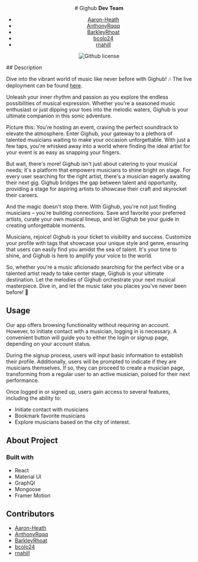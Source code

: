 <div align='center'>
# Gighub
<strong>Dev Team</strong>

* [Aaron-Heath](https://github.com/Aaron-Heath)
* [AnthonyRqqq](https://github.com/AnthonyRqqq)
* [BarkleyRhoat](https://github.com/BarkleyRhoat)
* [bcolo24](https://github.com/bcolo24)
* [rnahill](https://github.com/rnahill)

 ![Github license](https://img.shields.io/badge/license-MIT-yellowgreen.svg)
 </div>
## Description

Dive into the vibrant world of music like never before with Gighub! 🎶
The live deployment can be found [here]().

Unleash your inner rhythm and passion as you explore the endless possibilities of musical expression. Whether you're a seasoned music enthusiast or just dipping your toes into the melodic waters, Gighub is your ultimate companion in this sonic adventure.

Picture this: You're hosting an event, craving the perfect soundtrack to elevate the atmosphere. Enter Gighub, your gateway to a plethora of talented musicians waiting to make your occasion unforgettable. With just a few taps, you're whisked away into a world where finding the ideal artist for your event is as easy as snapping your fingers.

But wait, there's more! Gighub isn't just about catering to your musical needs; it's a platform that empowers musicians to shine bright on stage. For every user searching for the right artist, there's a musician eagerly awaiting their next gig. Gighub bridges the gap between talent and opportunity, providing a stage for aspiring artists to showcase their craft and skyrocket their careers.

And the magic doesn't stop there. With Gighub, you're not just finding musicians – you're building connections. Save and favorite your preferred artists, curate your own musical lineup, and let Gighub be your guide in creating unforgettable moments.

Musicians, rejoice! Gighub is your ticket to visibility and success. Customize your profile with tags that showcase your unique style and genre, ensuring that users can easily find you amidst the sea of talent. It's your time to shine, and Gighub is here to amplify your voice to the world.

So, whether you're a music aficionado searching for the perfect vibe or a talented artist ready to take center stage, Gighub is your ultimate destination. Let the melodies of Gighub orchestrate your next musical masterpiece. Dive in, and let the music take you places you've never been before! 🌟 
 



## Usage
Our app offers browsing functionality without requiring an account. However, to initiate contact with a musician, logging in is necessary. A convenient button will guide you to either the login or signup page, depending on your account status.

During the signup process, users will input basic information to establish their profile. Additionally, users will be prompted to indicate if they are musicians themselves. If so, they can proceed to create a musician page, transforming from a regular user to an active musician, poised for their next performance.

Once logged in or signed up, users gain access to several features, including the ability to:
* Initiate contact with musicians
* Bookmark favorite musicians
* Explore musicians based on the city of interest. 
  
## About Project
### Built with 
* React
* Material UI
* GraphQl
* Mongoose
* Framer Motion

## Contributors
* [Aaron-Heath](https://github.com/Aaron-Heath)
* [AnthonyRqqq](https://github.com/AnthonyRqqq)
* [BarkleyRhoat](https://github.com/BarkleyRhoat)
* [bcolo24](https://github.com/bcolo24)
* [rnahill](https://github.com/rnahill)